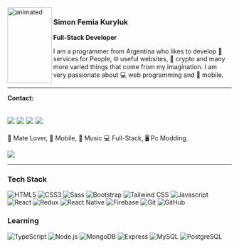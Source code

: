 <img align="left" src="https://media4.giphy.com/media/KzF5RL2nH3zKCJV1wR/giphy.gif?cid=790b7611f0807735047063f4c585d1adebf401f22ce9e975&rid=giphy.gif&ct=s" alt="animated" width="100px" height="170px" />

### Simon Femia Kuryluk
**Full-Stack Developer**

I am a programmer from Argentina who likes to develop 💜 services for People, 🌐 useful websites, 💸 crypto and many more varied things that come from my imagination.
I am very passionate about 💻​ web programming and 📱​ mobile.

---
**Contact:**

<a href="https://twitter.com/SifekTft"><img src="https://img.shields.io/twitter/url?style=social&url=https%3A%2F%2Ftwitter.com%2FSifekTft"/></a>
<a href="https://www.linkedin.com/in/simon-femia-kuryluk/"><img src="https://img.shields.io/badge/LinkedIn-575757?logo=linkedin&logoColor=fff&style=flat-square#485A62"/></a>
<a href="https://kuryluk-web.vercel.app/"><img src="https://img.shields.io/badge/Portafolio-575757?logo=azurepipelines&logoColor=fff&style=flat-square#485A62"/></a>
<a href="simonfk2000@gmail.com"><img src="https://img.shields.io/badge/Gmail-575757?logo=gmail&logoColor=fff&style=flat-square#485A62"/></a>
---
🧉 Mate Lover, 📱 Mobile, 🎵 Music
💻 Full-Stack, 🖥️ Pc Modding.

![](https://komarev.com/ghpvc/?username=KurylukDev&color=green)

-----
### Tech Stack
![HTML5](https://img.shields.io/badge/HTML5-575757?logo=html5&logoColor=fff&style=flat-square#956f2e0)
![CSS3](https://img.shields.io/badge/CSS3-575757?logo=css3&logoColor=fff&style=flat-square#956f2e0)
![Sass](https://img.shields.io/badge/Sass-575757?logo=sass&logoColor=fff&style=flat-square#485A62)
![Bootstrap](https://img.shields.io/badge/Bootstrap-575757?logo=bootstrap&logoColor=fff&style=flat-square#956f2e0)
![Tailwind CSS](https://img.shields.io/badge/Tailwind-575757?logo=tailwindcss&logoColor=fff&style=flat-square#956f2e0)
![Javascript](https://img.shields.io/badge/Javascript-575757?logo=javascript&logoColor=fff&style=flat-square#F6E05E)
![React](https://img.shields.io/badge/React-575757?logo=react&logoColor=fff&style=flat-square#956f2e0)
![Redux](https://img.shields.io/badge/Redux-575757?logo=redux&logoColor=fff&style=flat-square#956f2e0)
![React Native](https://img.shields.io/badge/ReactNative-575757?logo=react&logoColor=fff&style=flat-square#956f2e0)
![Firebase](https://img.shields.io/badge/Firebase-575757?logo=firebase&logoColor=fff&style=flat-square#956f2e0)
![Git](https://img.shields.io/badge/Git-575757?logo=git&logoColor=fff&style=flat-square#956f2e0)
![GitHub](https://img.shields.io/badge/GitHub-575757?logo=github&logoColor=fff&style=flat-square#956f2e0)


### Learning
![TypeScript](https://img.shields.io/badge/TypeScript-575757?logo=typescript&logoColor=fff&style=flat-square#956f2e0)
![Node.js](https://img.shields.io/badge/Node.js-575757?logo=nodedotjs&logoColor=fff&style=flat-square#956f2e0)
![MongoDB](https://img.shields.io/badge/MongoDB-575757?logo=mongodb&logoColor=fff&style=flat-square#956f2e0) 
![Express](https://img.shields.io/badge/Express-575757?logo=express&logoColor=fff&style=flat-square#956f2e0)
![MySQL](https://img.shields.io/badge/MySQL-575757?logo=mysql&logoColor=fff&style=flat-square#956f2e0)
![PostgreSQL](https://img.shields.io/badge/PostgreSQL-575757?logo=postgresql&logoColor=fff&style=flat-square#956f2e0)


